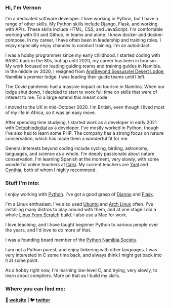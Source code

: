### Hi, I'm Vernon


I'm a dedicated software developer.  I love working in Python, but I have a range of other skills.  My Python skills include Django, Flask, and working with APIs.  These skills include HTML, CSS, and JavaScript.  I'm comfortable working with Git and Github, in teams and alone.  I know docker and docker-compose.  In my career, I have often been in leadership and training roles.  I enjoy especially enjoy chances to conduct training.  I'm an autodidact.

I was a hobby programmer since my early childhood.  I started coding with BASIC back in the 80s, but up until
2020, my career has been in tourism.  My work focused on leading guiding teams and training guides in Namibia.  
In the middle ov 2020, I resigned from [AndBeyond Sossusvlei Desert Lodge][sossus-desert-lodge], Namibia's premier lodge.  I was leading their guide teams until I left.

The Covid pandemic had a massive impact on tourism in Namibia.  When our lodge shut down, I decided to start to work full time on skills that were of interest to me.  To a large extend this meant code.

I moved to the UK in mid-October 2020.  I'm British, even though I lived most of my life in Africa, so it was an easy move.

After spending time studying, I started work as a developer in early 2021 with [Octophindigital][octophin] as a
developer.  I've mostly worked in Python, though I've also had to learn some PHP.  The company has a strong focus on
nature conservation, which has made them a wonderful fit for me.

General interests beyond coding include cycling, birding, astronomy, languages, and science as a whole.  I'm deeply passionate about
nature conservation.  I'm learning Spanish at the moment, very slowly, with some wonderful online teachers at [Italki][italki].  My current teachers are [Yael][yael] and [Cynthia][cynthia], both of whom I highly recommend.


### Stuff I'm into:

I enjoy working with  [Python][python].  I've got a good grasp of [Django][django] and [Flask][flask].

I'm a Linux enthusiast.  I've also used [Ubuntu][ubuntu] and [Arch Linux][arch] often.  I've installing many distros to play around with them, and at one stage I did a whole [Linux From Scratch][LFS] build.
I also use a Mac for work.

I love teaching, and I have taught beginner Python to various people over the years, and I'd love to do more of that.

I was a founding board member of the [Python Namibia Society][pynam].

I am not a Python purest, and enjoy tinkering with other languages.  I was very interested in C some time back, and always think I might get back into it at some point.

As a hobby right now, I'm learning low-level C, and trying, very slowly, to learn about compilers.  More on that as I build my skills.


### Where you can find me:

**🏡 [website][website] |
🐦 [twitter][twitter]**


[website]: https://sandcurves.co.uk/
[twitter]: https://twitter.com/sandcurves
[django]: https://www.djangoproject.com/
[python]: https://www.python.org/
[sossus-desert-lodge]: https://www.andbeyond.com/our-lodges/africa/namibia/sossusvlei-desert/andbeyond-sossusvlei-desert-lodge/
[arch]: https://www.archlinux.org/
[ubuntu]: https://ubuntu.com/
[LFS]: http://www.linuxfromscratch.org/
[YRAP]: https://github.com/Namibnat/yrap
[pynam]: https://pynamibia.herokuapp.com/about/
[octophin]: https://octophindigital.com/
[flask]: https://flask.palletsprojects.com/en/2.0.x/
[yael]: https://www.italki.com/teacher/8609755
[cynthia]: https://www.italki.com/teacher/1160526
[italki]: https://www.italki.com/